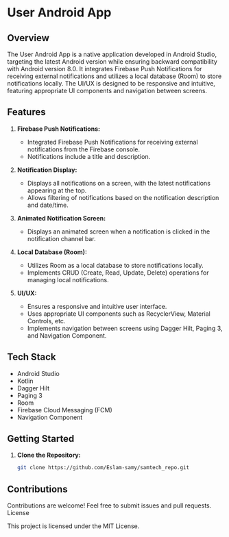 # User Android App

## Overview

The User Android App is a native application developed in Android Studio, targeting the latest Android version while ensuring backward compatibility with Android version 8.0. It integrates Firebase Push Notifications for receiving external notifications and utilizes a local database (Room) to store notifications locally. The UI/UX is designed to be responsive and intuitive, featuring appropriate UI components and navigation between screens.

## Features

1. **Firebase Push Notifications:**
   - Integrated Firebase Push Notifications for receiving external notifications from the Firebase console.
   - Notifications include a title and description.

2. **Notification Display:**
   - Displays all notifications on a screen, with the latest notifications appearing at the top.
   - Allows filtering of notifications based on the notification description and date/time.

3. **Animated Notification Screen:**
   - Displays an animated screen when a notification is clicked in the notification channel bar.

4. **Local Database (Room):**
   - Utilizes Room as a local database to store notifications locally.
   - Implements CRUD (Create, Read, Update, Delete) operations for managing local notifications.

5. **UI/UX:**
   - Ensures a responsive and intuitive user interface.
   - Uses appropriate UI components such as RecyclerView, Material Controls, etc.
   - Implements navigation between screens using Dagger Hilt, Paging 3, and Navigation Component.

## Tech Stack

- Android Studio
- Kotlin
- Dagger Hilt
- Paging 3
- Room
- Firebase Cloud Messaging (FCM)
- Navigation Component

## Getting Started

1. **Clone the Repository:**
   ```bash
   git clone https://github.com/Eslam-samy/samtech_repo.git
## Contributions

Contributions are welcome! Feel free to submit issues and pull requests.
License

This project is licensed under the MIT License.
